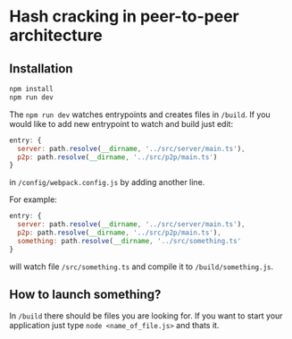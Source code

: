 # Hash cracking in peer-to-peer architecture
## Installation
```bash
npm install
npm run dev
```
The `npm run dev` watches entrypoints and creates files in `/build`.
If you would like to add new entrypoint to watch and build just edit:
```js
entry: {
  server: path.resolve(__dirname, '../src/server/main.ts'),
  p2p: path.resolve(__dirname, '../src/p2p/main.ts')
}
```
in `/config/webpack.config.js` by adding another line. 

For example:
```js
entry: {
  server: path.resolve(__dirname, '../src/server/main.ts'),
  p2p: path.resolve(__dirname, '../src/p2p/main.ts'),
  something: path.resolve(__dirname, '../src/something.ts'
}
```
will watch file `/src/something.ts` and compile it to `/build/something.js`.
## How to launch something?
In `/build` there should be files you are looking for.
If you want to start your application just type `node <name_of_file.js>` and thats it.
